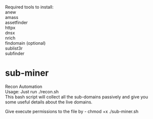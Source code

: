 Required tools to install: <br>
anew <br>
amass <br>
assetfinder <br>
httpx <br>
dnsx <br>
nrich <br>
findomain (optional) <br>
sublist3r <br>
subfinder

# sub-miner
Recon Automation  <br>
Usage: Just run ./recon.sh  <br>
This bash script will collect all the sub-domains passively and give you some useful details about the live domains.

Give execute permissions to the file by - chmod +x ./sub-miner.sh <br>


